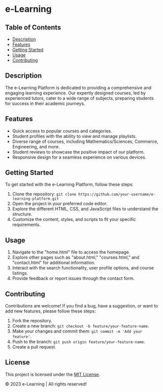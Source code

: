 # e-Learning
## Table of Contents

- [Description](#description)
- [Features](#features)
- [Getting Started](#getting-started)
- [Usage](#usage)
- [Contributing](#contributing)


## Description

The e-Learning Platform is dedicated to providing a comprehensive and engaging learning experience. Our expertly designed courses, led by experienced tutors, cater to a wide range of subjects, preparing students for success in their academic journeys.

## Features

- Quick access to popular courses and categories.
- Student profiles with the ability to view and manage playlists.
- Diverse range of courses, including Mathematics/Sciences, Commerce, Engineering, and more.
- Student reviews to showcase the positive impact of our platform.
- Responsive design for a seamless experience on various devices.

## Getting Started

To get started with the e-Learning Platform, follow these steps:

1. Clone the repository: `git clone https://github.com/your-username/e-learning-platform.git`
2. Open the project in your preferred code editor.
3. Explore the different HTML, CSS, and JavaScript files to understand the structure.
4. Customize the content, styles, and scripts to fit your specific requirements.

## Usage

1. Navigate to the "home.html" file to access the homepage.
2. Explore other pages such as "about.html," "courses.html," and "contact.html" for additional information.
3. Interact with the search functionality, user profile options, and course listings.
4. Provide feedback or report issues through the contact form.

## Contributing

Contributions are welcome! If you find a bug, have a suggestion, or want to add new features, please follow these steps:

1. Fork the repository.
2. Create a new branch: `git checkout -b feature/your-feature-name`.
3. Make your changes and commit them: `git commit -m 'Add your feature'`.
4. Push to the branch: `git push origin feature/your-feature-name`.
5. Create a pull request.

## License

This project is licensed under the [MIT License](LICENSE.md).

&copy; 2023 e-Learning | All rights reserved!
